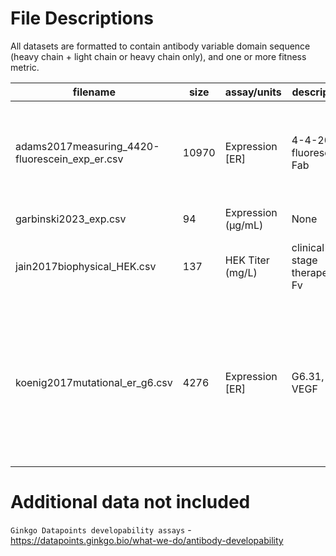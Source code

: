 # File Descriptions

All datasets are formatted to contain antibody variable domain sequence (heavy chain + light chain or heavy chain only), and one or more fitness metric.

| filename                           | size | assay/units      | description                   | publication                                                                                      | year |
|----------------------------------|------|------------------|-------------------------------|------------------------------------------------------------------------------------------------|------|
| adams2017measuring_4420-fluorescein_exp_er.csv | 10970 | Expression [ER]   | 4-4-20, fluorescein, Fab      | [Measuring the sequence-affinity landscape of antibodies with massively parallel titration curves](https://doi.org/10.7554/eLife.23156) | 2017 |
| garbinski2023_exp.csv             | 94   | Expression (µg/mL)| None                          | None                                                                                           | 2023 |
| jain2017biophysical_HEK.csv       | 137  | HEK Titer (mg/L) | clinical stage therapeutic, Fv| [Biophysical properties of the clinical-stage antibody landscape](https://doi.org/10.1073/pnas.1616408114)                       | 2017 |
| koenig2017mutational_er_g6.csv    | 4276 | Expression [ER]   | G6.31, VEGF                   | [Mutational landscape of antibody variable domains reveals a switch modulating the interdomain conformational dynamics and antigen binding](https://doi.org/10.1073/pnas.1613231114) | 2017 |

# Additional data not included

`Ginkgo Datapoints developability assays` - https://datapoints.ginkgo.bio/what-we-do/antibody-developability




